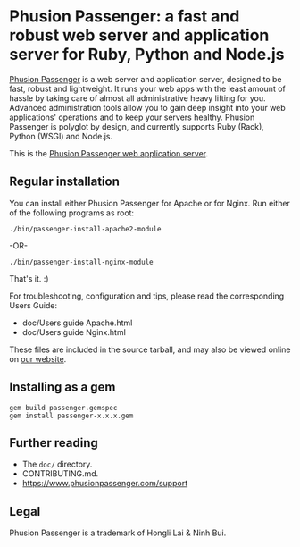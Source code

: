 # Phusion Passenger: a fast and robust web server and application server for Ruby, Python and Node.js

[Phusion Passenger](https://www.phusionpassenger.com/) is a web server and application server, designed to be fast, robust and lightweight. It runs your web apps with the least amount of hassle by taking care of almost all administrative heavy lifting for you. Advanced administration tools allow you to gain deep insight into your web applications' operations and to keep your servers healthy. Phusion Passenger is polyglot by design, and currently supports Ruby (Rack), Python (WSGI) and Node.js.

This is the [Phusion Passenger web application server](https://www.phusionpassenger.com/).

## Regular installation

You can install either Phusion Passenger for Apache or for Nginx. Run either of
the following programs as root:

    ./bin/passenger-install-apache2-module

-OR-

    ./bin/passenger-install-nginx-module

That's it. :)

For troubleshooting, configuration and tips, please read the corresponding Users Guide:

 * doc/Users guide Apache.html
 * doc/Users guide Nginx.html

These files are included in the source tarball, and may also be viewed online on [our website](https://www.phusionpassenger.com/support).

## Installing as a gem

    gem build passenger.gemspec
    gem install passenger-x.x.x.gem

## Further reading

 * The `doc/` directory.
 * CONTRIBUTING.md.
 * https://www.phusionpassenger.com/support

## Legal

Phusion Passenger is a trademark of Hongli Lai & Ninh Bui.
